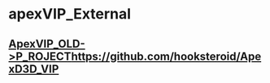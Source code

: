 # apexVIP_External

## [ApexVIP_OLD->P_ROJECT](https://github.com/hooksteroid/ApexD3D_VIP)https://github.com/hooksteroid/ApexD3D_VIP
